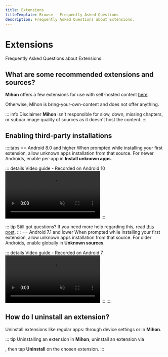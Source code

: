 ```yaml
---
title: Extensions
titleTemplate: Browse - Frequently Asked Questions
description: Frequently Asked Questions about Extensions.
---
```


# Extensions
Frequently Asked Questions about Extensions.

## What are some recommended extensions and sources?
**Mihon** offers a few extensions for use with self-hosted content [here](https://github.com/mihonapp/extensions).

Otherwise, Mihon is bring-your-own-content and does not offer anything.

::: info Disclaimer
**Mihon** isn't responsible for slow, down, missing chapters, or subpar image quality of sources as it doesn't host the content.
:::

## Enabling third-party installations
::::tabs
== Android 8.0 and higher
When prompted while installing your first extension, allow unknown apps installation from that source. For newer Androids, enable per-app in **Install unknown apps**.

::: details Video guide - Recorded on Android 10
<video controls muted preload="metadata">
  <source src="/docs/faq/browse/extensions/unknown-sources-A10.light.webm" type="video/webm">
</video>
:::

::: tip Still got questions?
If you need more help regarding this, read [this post](https://nerdschalk.com/how-to-allow-apps-installation-from-unknown-sources-on-android-9-pie/ "nerdschalk.com | How to allow apps installation from unknown sources on Android 9 Pie").
:::
== Android 7.1 and lower
When prompted while installing your first extension, allow unknown apps installation from that source. For older Androids, enable globally in **Unknown sources**.

::: details Video guide - Recorded on Android 7
<video controls muted preload="metadata">
  <source src="/docs/faq/browse/extensions/unknown-sources-A7.light.webm">
</video>
:::
::::

## How do I uninstall an extension?
Uninstall extensions like regular apps: through device settings or in **Mihon**.

::: tip Uninstalling an extension
In **Mihon**, uninstall an extension via <nav to="extensions">, then tap **Uninstall** on the chosen extension.
:::
